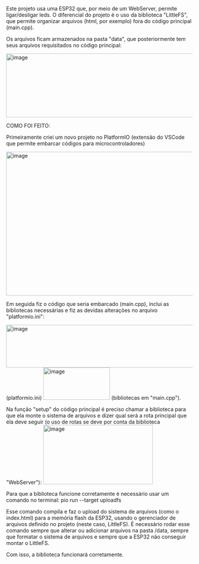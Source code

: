 Este projeto usa uma ESP32 que, por meio de um WebServer, permite ligar/desligar leds. O diferencial do projeto é o uso da biblioteca "LittleFS", que permite organizar arquivos (html, por exemplo) fora do código principal (main.cpp).

Os arquivos ficam armazenados na pasta "data", que posteriormente tem seus arquivos requisitados no código principal:

<img width="568" height="172" alt="image" src="https://github.com/user-attachments/assets/0dc71c21-086b-4ffd-a002-9766ac0cf731" />

COMO FOI FEITO:

Primeiramente criei um novo projeto no PlatformIO (extensão do VSCode que permite embarcar códigos para microcontroladores)

<img width="1213" height="388" alt="image" src="https://github.com/user-attachments/assets/b09ba0a3-0032-4aed-b525-e5f4c6800057" />

Em seguida fiz o código que seria embarcado (main.cpp), inclui as bibliotecas necessárias e fiz as devidas alterações no arquivo "platformio.ini":

<img width="548" height="115" alt="image" src="https://github.com/user-attachments/assets/058a8399-9f14-4a29-b189-7a4bd4830b3e" />
(platformio.ini)

<img width="180" height="87" alt="image" src="https://github.com/user-attachments/assets/92f412ba-b2a1-4c74-b46c-7c10ec568bab" />
(bibliotecas em "main.cpp").

Na função "setup" do código principal é preciso chamar a biblioteca para que ela monte o sistema de arquivos e dizer qual será a rota principal que ela deve seguir (o uso de rotas 
se deve por conta da biblioteca "WebServer"):
<img width="296" height="160" alt="image" src="https://github.com/user-attachments/assets/80dd2cf6-987d-4b19-8390-f572c6f20635" />

Para que a biblioteca funcione corretamente é necessário usar um comando no terminal:
pio run --target uploadfs

Esse comando compila e faz o upload do sistema de arquivos (como o index.html) para a memória flash da ESP32, usando o gerenciador de arquivos definido no projeto (neste caso, LittleFS).
É necessário rodar esse comando sempre que alterar ou adicionar arquivos na pasta /data, sempre que formatar o sistema de arquivos e sempre que a ESP32 não conseguir montar o LittleFS.

Com isso, a biblioteca funcionará corretamente.

